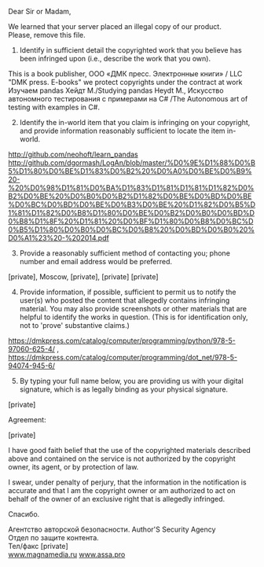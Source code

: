 Dear Sir or Madam,

We learned that your server placed an illegal copy of our product.  
Please, remove this file.


1. Identify in sufficient detail the copyrighted work that you believe has been infringed upon (i.e., describe the work that you own).


This is a book publisher, ООО «ДМК пресс. Электронные книги» / LLC "DMK press. E-books" we protect copyrights under the contract at work Изучаем pandas Хейдт М./Studying pandas Heydt M., Искусство автономного тестирования с примерами на C# /The Autonomous art of testing with examples in C#.


2. Identify the in-world item that you claim is infringing on your copyright, and provide information reasonably sufficient to locate the item in-world.

http://github.com/neohoft/learn_pandas  
http://github.com/dgormash/LogAn/blob/master/%D0%9E%D1%88%D0%B5%D1%80%D0%BE%D1%83%D0%B2%20%D0%A0%D0%BE%D0%B9%20-%20%D0%98%D1%81%D0%BA%D1%83%D1%81%D1%81%D1%82%D0%B2%D0%BE%20%D0%B0%D0%B2%D1%82%D0%BE%D0%BD%D0%BE%D0%BC%D0%BD%D0%BE%D0%B3%D0%BE%20%D1%82%D0%B5%D1%81%D1%82%D0%B8%D1%80%D0%BE%D0%B2%D0%B0%D0%BD%D0%B8%D1%8F%20%D1%81%20%D0%BF%D1%80%D0%B8%D0%BC%D0%B5%D1%80%D0%B0%D0%BC%D0%B8%20%D0%BD%D0%B0%20%D0%A1%23%20-%202014.pdf




3. Provide a reasonably sufficient method of contacting you; phone number and email address would be preferred.

[private], Moscow, [private], [private] [private]


4. Provide information, if possible, sufficient to permit us to notify the user(s) who posted the content that allegedly contains infringing material. You may also provide screenshots or other materials that are helpful to identify the works in question. (This is for identification only, not to 'prove' substantive claims.)

https://dmkpress.com/catalog/computer/programming/python/978-5-97060-625-4/ , https://dmkpress.com/catalog/computer/programming/dot_net/978-5-94074-945-6/

5. By typing your full name below, you are providing us with your digital signature, which is as legally binding as your physical signature.

[private]

Agreement:

[private]


I have good faith belief that the use of the copyrighted materials described above and contained on the service is not authorized by the copyright owner, its agent, or by protection of law.

I swear, under penalty of perjury, that the information in the notification is accurate and that I am the copyright owner or am authorized to act on behalf of the owner of an exclusive right that is allegedly infringed.


Спасибо.

Агентство авторской безопасности. Author'S Security Agency  
Отдел по защите контента.  
Тел/факс [private]  
www.magnamedia.ru www.assa.pro

